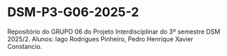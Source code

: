 # DSM-P3-G06-2025-2
Repositório do GRUPO 06 do Projeto Interdisciplinar do 3º semestre DSM 2025/2. Alunos: Iago Rodrigues Pinheiro, Pedro Henrique Xavier Constancio.
